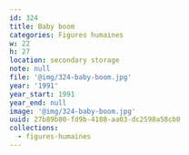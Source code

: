 ```yaml
---
id: 324
title: Baby boom
categories: Figures humaines
w: 22
h: 27
location: secondary storage
note: null
file: '@img/324-baby-boom.jpg'
year: '1991'
year_start: 1991
year_end: null
image: '@img/324-baby-boom.jpg'
uuid: 27b89b80-fd9b-4188-aa03-dc2598a58cb0
collections:
  - figures-humaines
---
```


